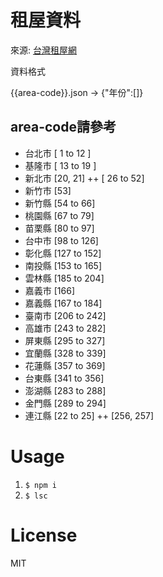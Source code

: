 #  租屋資料


來源: [台灣租屋網](http://www.twhouses.com.tw/netc/chhistory/quote.html)

資料格式

{{area-code}}.json -> {"年份":[]}

## area-code請參考
  * 台北市 [ 1 to 12 ]
  * 基隆市 [ 13 to 19 ]
  * 新北市 [20, 21] ++ [ 26 to 52]
  * 新竹市 [53]
  * 新竹縣 [54 to 66]
  * 桃園縣 [67 to 79]
  * 苗栗縣 [80 to 97]
  * 台中市 [98 to 126]
  * 彰化縣 [127 to 152]
  * 南投縣 [153 to 165]
  * 雲林縣 [185 to 204]
  * 嘉義市 [166]
  * 嘉義縣 [167 to 184]
  * 臺南市 [206 to 242]
  * 高雄市 [243 to 282]
  * 屏東縣 [295 to 327]
  * 宜蘭縣 [328 to 339]
  * 花蓮縣 [357 to 369]
  * 台東縣 [341 to 356]
  * 澎湖縣 [283 to 288]
  * 金門縣 [289 to 294]
  * 連江縣 [22 to 25] ++ [256, 257]

# Usage

1. `$ npm i`
2. `$ lsc`

# License

MIT